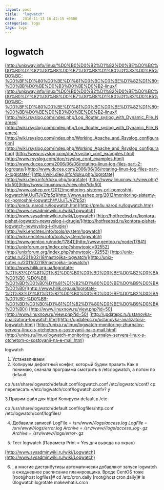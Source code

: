 ```yaml
---
layout: post
title:  "logwatch"
date:   2016-11-13 16:42:15 +0300
categories: logs
tags: logs
---
```


# logwatch
[http://unixway.info/linux/%D0%B0%D0%B2%D1%82%D0%BE%D0%BC%D0%B0%D1%82%D0%B8%D0%B7%D0%B8%D1%80%D1%83%D0%B5%D0%BC-%D0%BF%D1%80%D0%BE%D1%81%D0%BC%D0%BE%D1%82%D1%80-%D0%BB%D0%BE%D0%B3%D0%BE%D0%B2-linux/](http://unixway.info/linux/%D0%B0%D0%B2%D1%82%D0%BE%D0%BC%D0%B0%D1%82%D0%B8%D0%B7%D0%B8%D1%80%D1%83%D0%B5%D0%BC-%D0%BF%D1%80%D0%BE%D1%81%D0%BC%D0%BE%D1%82%D1%80-%D0%BB%D0%BE%D0%B3%D0%BE%D0%B2-linux/)
[http://wiki.rsyslog.com/index.php/Log_Router_syslog_with_Dynamic_File_Names](http://wiki.rsyslog.com/index.php/Log_Router_syslog_with_Dynamic_File_Names)
[http://wiki.rsyslog.com/index.php/Working_Apache_and_Rsyslog_configuration](http://wiki.rsyslog.com/index.php/Working_Apache_and_Rsyslog_configuration)
[http://www.rsyslog.com/doc/rsyslog_conf_examples.html](http://www.rsyslog.com/doc/rsyslog_conf_examples.html)
[http://www.ducea.com/2006/06/06/rotating-linux-log-files-part-2-logrotate/](http://www.ducea.com/2006/06/06/rotating-linux-log-files-part-2-logrotate/)
[http://wiki.dieg.info/doku.php/logrotate](http://wiki.dieg.info/doku.php/logrotate)
[http://www.linuxnow.ru/view.php?id=50](http://www.linuxnow.ru/view.php?id=50)
[http://www.ashep.org/2012/monitoring-sistemy-pri-pomoshhi-logwatch/#.UuiTJVZfp5z](http://www.ashep.org/2012/monitoring-sistemy-pri-pomoshhi-logwatch/#.UuiTJVZfp5z)
[http://pm4u.narod.ru/logwatch.htm](http://pm4u.narod.ru/logwatch.htm)
[http://www.sysadminwiki.ru/wiki/Logwatch](http://www.sysadminwiki.ru/wiki/Logwatch)
[http://hotfreebsd.ru/kontora-pishet-logwatch-newsyslog-i-drugie/](http://hotfreebsd.ru/kontora-pishet-logwatch-newsyslog-i-drugie/)
[http://wiki.enchtex.info/tools/system/logwatch](http://wiki.enchtex.info/tools/system/logwatch)
[http://www.gentoo.ru/node/17841](http://www.gentoo.ru/node/17841)
[http://unixforum.org/index.php?showtopic=92552](http://unixforum.org/index.php?showtopic=92552)
[http://unix-notes.ru/2011/02/18/nastrojjka-logwatch/](http://unix-notes.ru/2011/02/18/nastrojjka-logwatch/)
[http://www.hilik.org.ua/logrotate-%D1%83%D1%81%D1%82%D0%B0%D0%BD%D0%BE%D0%B2%D0%BA%D0%B0-%D0%B8-%D0%BD%D0%B0%D1%81%D1%82%D1%80%D0%BE%D0%B9%D0%BA%D0%B0/](http://www.hilik.org.ua/logrotate-%D1%83%D1%81%D1%82%D0%B0%D0%BD%D0%BE%D0%B2%D0%BA%D0%B0-%D0%B8-%D0%BD%D0%B0%D1%81%D1%82%D1%80%D0%BE%D0%B9%D0%BA%D0%B0/)
[http://www.linuxnow.ru/view.php?id=50](http://www.linuxnow.ru/view.php?id=50)
[http://updatepc.ru/ustanovka-analizatora-logwatch.html](http://updatepc.ru/ustanovka-analizatora-logwatch.html)
[http://unixa.ru/linux/logwatch-monitoring-zhurnalov-servera-linux-s-otchetom-o-sostoyanii-na-e-mail.html](http://unixa.ru/linux/logwatch-monitoring-zhurnalov-servera-linux-s-otchetom-o-sostoyanii-na-e-mail.html)

logwatch
1. Устанавливаем
2. Копируем дефолтный конфиг, который будем править
Как я понимаю, сначала программа смотрить в /etc/logwatch, а потом по default

cp /usr/share/logwatch/default.conf/logwatch.conf /etc/logwatch/conf/
cp: переписать «/etc/logwatch/conf/logwatch.conf»? y


3.Правим файл для httpd
Копируем default в /etc

cp /usr/share/logwatch/default.conf/logfiles/http.conf /etc/logwatch/conf/logfiles/

4. Добавили записей
LogFile = /srv/www/*/logs/*access.log
LogFile = /srv/www/*/logs/*error.log
Archive = /srv/www/*/logs/*access_log-*.gz
Archive = /srv/www/*/logs/*error-*.gz

5. Тест 
logwatch
(Параметр Print = Yes для вывода на экран)

[http://www.sysadminwiki.ru/wiki/Logwatch](http://www.sysadminwiki.ru/wiki/Logwatch)

6. , а многие дистрибутивы автоматически добавляют запуск logwatch в ежедневное расписание планировщика. 
Вроде CentOS тоже
[root@host logfiles]# cd /etc/cron.daily
[root@host cron.daily]# ls
0logwatch  logrotate  makewhatis.cron
